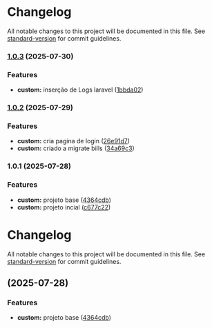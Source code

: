 # Changelog

All notable changes to this project will be documented in this file. See [standard-version](https://github.com/conventional-changelog/standard-version) for commit guidelines.

### [1.0.3](https://github.com/paulorogeriopb/laravel-api-react/compare/v1.0.2...v1.0.3) (2025-07-30)


### Features

* **custom:** inserção de Logs laravel ([1bbda02](https://github.com/paulorogeriopb/laravel-api-react/commit/1bbda02cb71af0d91ad55a938d0193a644017d41))

### [1.0.2](https://github.com/paulorogeriopb/laravel-api-react/compare/v1.0.1...v1.0.2) (2025-07-29)


### Features

* **custom:** cria pagina de login ([26e91d7](https://github.com/paulorogeriopb/laravel-api-react/commit/26e91d76842d8797f7c2b620a88a9d591d72f859))
* **custom:** criado a migrate bills ([34a69c3](https://github.com/paulorogeriopb/laravel-api-react/commit/34a69c3ea110314079a93eab518479042386a982))

### 1.0.1 (2025-07-28)


### Features

* **custom:** projeto base ([4364cdb](https://github.com/paulorogeriopb/laravel-api-react/commit/4364cdbeb488fc4972467f577364bd3bdff37622))
* **custom:** projeto incial ([c677c22](https://github.com/paulorogeriopb/laravel-api-react/commit/c677c22bbf10a73b012206302be28a7c81f448b2))

# Changelog

All notable changes to this project will be documented in this file. See [standard-version](https://github.com/conventional-changelog/standard-version) for commit guidelines.

##  (2025-07-28)


### Features

* **custom:** projeto base ([4364cdb](https://github.com/paulorogeriopb/laravel-api-react/commit/4364cdbeb488fc4972467f577364bd3bdff37622))
